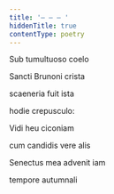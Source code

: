 ```yaml
---
title: '– – – '
hiddenTitle: true
contentType: poetry
---
```


<section>

Sub tumultuoso coelo

Sancti Brunoni crista

scaeneria fuit ista

hodie crepusculo:

Vidi heu ciconiam

cum candidis vere alis

Senectus mea advenit iam

tempore autumnali

</section>
